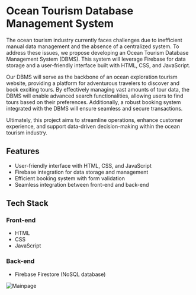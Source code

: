 # Ocean Tourism Database Management System

The ocean tourism industry currently faces challenges due to inefficient manual data management and the absence of a centralized system. To address these issues, we propose developing an Ocean Tourism Database Management System (DBMS). This system will leverage Firebase for data storage and a user-friendly interface built with HTML, CSS, and JavaScript.

Our DBMS will serve as the backbone of an ocean exploration tourism website, providing a platform for adventurous travelers to discover and book exciting tours. By effectively managing vast amounts of tour data, the DBMS will enable advanced search functionalities, allowing users to find tours based on their preferences. Additionally, a robust booking system integrated with the DBMS will ensure seamless and secure transactions.

Ultimately, this project aims to streamline operations, enhance customer experience, and support data-driven decision-making within the ocean tourism industry.

## Features

- User-friendly interface with HTML, CSS, and JavaScript
- Firebase integration for data storage and management
- Efficient booking system with form validation
- Seamless integration between front-end and back-end

## Tech Stack

### Front-end

- HTML
- CSS
- JavaScript

### Back-end

- Firebase Firestore (NoSQL database)

![Mainpage](https://github.com/user-attachments/assets/84886728-1f75-4d23-8291-0e9ba84fe76c)
